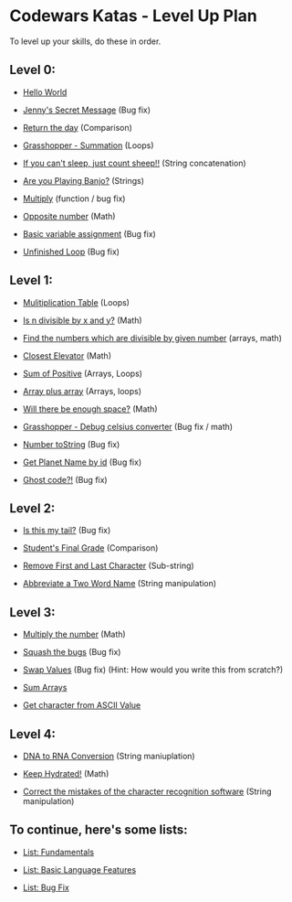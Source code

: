 # Codewars Katas - Level Up Plan
To level up your skills, do these in order.

## Level 0:

- [Hello World](https://www.codewars.com/kata/523b4ff7adca849afe000035)

- [Jenny's Secret Message](https://www.codewars.com/kata/55225023e1be1ec8bc000390) (Bug fix)

- [Return the day](https://www.codewars.com/kata/59dd3ccdded72fc78b000b25) (Comparison)

- [Grasshopper - Summation](https://www.codewars.com/kata/55d24f55d7dd296eb9000030) (Loops)

- [If you can't sleep, just count sheep!!](https://www.codewars.com/kata/5b077ebdaf15be5c7f000077) (String concatenation)

- [Are you Playing Banjo?](https://www.codewars.com/kata/53af2b8861023f1d88000832) (Strings)

- [Multiply](https://www.codewars.com/kata/50654ddff44f800200000004) (function / bug fix)

- [Opposite number](https://www.codewars.com/kata/56dec885c54a926dcd001095) (Math)

- [Basic variable assignment](https://www.codewars.com/kata/50ee6b0bdeab583673000025) (Bug fix)

- [Unfinished Loop](https://www.codewars.com/kata/55c28f7304e3eaebef0000da) (Bug fix)

## Level 1:

- [Mulitiplication Table](https://www.codewars.com/kata/5a2fd38b55519ed98f0000ce) (Loops)


- [Is n divisible by x and y?](https://www.codewars.com/kata/5545f109004975ea66000086) (Math)

- [Find the numbers which are divisible by given number](https://www.codewars.com/kata/55edaba99da3a9c84000003b) (arrays, math)

- [Closest Elevator](https://www.codewars.com/kata/5c374b346a5d0f77af500a5a) (Math)

- [Sum of Positive](https://www.codewars.com/kata/5715eaedb436cf5606000381) (Arrays, Loops)

- [Array plus array](https://www.codewars.com/kata/5a2be17aee1aaefe2a000151) (Arrays, loops)

- [Will there be enough space?](https://www.codewars.com/kata/5875b200d520904a04000003) (Math)

- [Grasshopper - Debug celsius converter](https://www.codewars.com/kata/55cb854deb36f11f130000e1) (Bug fix / math)

- [Number toString](https://www.codewars.com/kata/53934feec44762736c00044b) (Bug fix)

- [Get Planet Name by id](https://www.codewars.com/kata/515e188a311df01cba000003) (Bug fix)

- [Ghost code?!](https://www.codewars.com/kata/570184a95594a091150000a0) (Bug fix)

## Level 2:

- [Is this my tail?](https://www.codewars.com/kata/56f695399400f5d9ef000af5) (Bug fix)

- [Student's Final Grade](https://www.codewars.com/kata/5ad0d8356165e63c140014d4) (Comparison)

- [Remove First and Last Character](https://www.codewars.com/kata/56bc28ad5bdaeb48760009b0) (Sub-string)

- [Abbreviate a Two Word Name](https://www.codewars.com/kata/57eadb7ecd143f4c9c0000a3) (String manipulation)

## Level 3:

- [Multiply the number](https://www.codewars.com/kata/5708f682c69b48047b000e07) (Math)

- [Squash the bugs](https://www.codewars.com/kata/56f173a35b91399a05000cb7) (Bug fix)

- [Swap Values](https://www.codewars.com/kata/5388f0e00b24c5635e000fc6/solutions/solutions) (Bug fix) (Hint: How would you write this from scratch?)

- [Sum Arrays](https://www.codewars.com/kata/sum-arrays/javascript)

- [Get character from ASCII Value](https://www.codewars.com/kata/get-character-from-ascii-value/javascript)

## Level 4:

- [DNA to RNA Conversion](https://www.codewars.com/kata/dna-to-rna-conversion/javascript) (String maniuplation)

- [Keep Hydrated!](https://www.codewars.com/kata/keep-hydrated-1/javascript) (Math)

- [Correct the mistakes of the character recognition software](https://www.codewars.com/kata/correct-the-mistakes-of-the-character-recognition-software/javascript) (String manipulation)

## To continue, here's some lists:

- [List: Fundamentals](https://www.codewars.com/kata/search/my-languages?beta=false&q=&r=-8&tags=Fundamentals)

- [List: Basic Language Features](https://www.codewars.com/kata/search/my-languages?beta=false&q=&r=-8&tags=Basic%20Language%20Features)

- [List: Bug Fix](https://www.codewars.com/kata/search/my-languages?beta=false&q=&r=-8&tags=Bugs)
